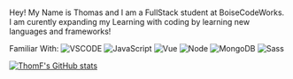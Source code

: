 ### 
Hey! My Name is Thomas and I am a FullStack student at BoiseCodeWorks. I am curently expanding my Learning with coding by learning new languages and frameworks! 

Familiar With:
![VSCODE](https://img.shields.io/badge/Visual%20Studio%20Code-007ACC.svg?style=for-the-badge&logo=Visual-Studio-Code&logoColor=white)
![JavaScript](https://img.shields.io/badge/JavaScript-F7DF1E.svg?style=for-the-badge&logo=JavaScript&logoColor=black)
![Vue](https://img.shields.io/badge/Vue.js-4FC08D.svg?style=for-the-badge&logo=vuedotjs&logoColor=white)
![Node](https://img.shields.io/badge/Node.js-339933.svg?style=for-the-badge&logo=nodedotjs&logoColor=white)
![MongoDB](https://img.shields.io/badge/MongoDB-47A248.svg?style=for-the-badge&logo=MongoDB&logoColor=white)
![Sass](https://img.shields.io/badge/Sass-CC6699.svg?style=for-the-badge&logo=Sass&logoColor=white)



[![ThomF's GitHub stats](https://github-readme-stats.vercel.app/api?username=ThomF)](https://github.com/anuraghazra/github-readme-stats)





<!--
**ThomF/ThomF** is a ✨ _special_ ✨ repository because its `README.md` (this file) appears on your GitHub profile.

Here are some ideas to get you started:

- 🔭 I’m currently working on ...
- 🌱 I’m currently learning ...
- 👯 I’m looking to collaborate on ...
- 🤔 I’m looking for help with ...
- 💬 Ask me about ...
- 📫 How to reach me: ...
- 😄 Pronouns: ...
- ⚡ Fun fact: ...
-->

